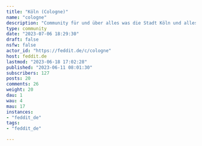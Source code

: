 ```yaml
---
title: "Köln (Cologne)" 
name: "cologne"
description: "Community für und über alles was die Stadt Köln und alles Drumherum betrifft. Nicht Parfüm. Community about all things related to the city of Cologne, Germany. Not to be confused with colognes/fragrances.Logo from https://upload.wikimedia.org/wikipedia/commons/thumb/c/c0/Wappen_Koeln.svg/340px-Wappen_Koeln.svg.png"
type: community
date: "2023-07-06 18:29:30"
draft: false
nsfw: false
actor_id: "https://feddit.de/c/cologne"
host: feddit.de
lastmod: "2023-06-18 17:02:28"
published: "2023-06-11 08:01:30"
subscribers: 127
posts: 20
comments: 26
weight: 20
dau: 1
wau: 4
mau: 17
instances:
- "feddit_de"
tags: 
- "feddit_de"

---
```

